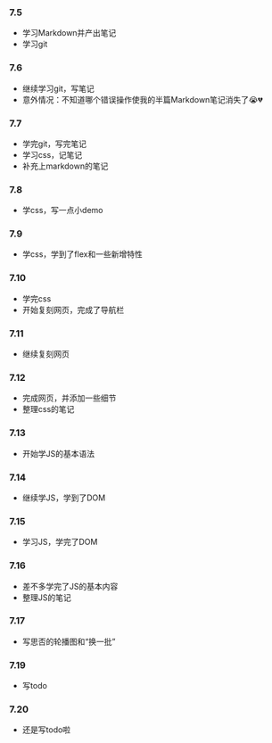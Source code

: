 ### 7.5

* 学习Markdown并产出笔记
* 学习git

### 7.6

* 继续学习git，写笔记
* 意外情况：不知道哪个错误操作使我的半篇Markdown笔记消失了:sob::broken_heart:

### 7.7

* 学完git，写完笔记
* 学习css，记笔记
* 补充上markdown的笔记

### 7.8

* 学css，写一点小demo

### 7.9

* 学css，学到了flex和一些新增特性

### 7.10

* 学完css
* 开始复刻网页，完成了导航栏

### 7.11

* 继续复刻网页

### 7.12

* 完成网页，并添加一些细节
* 整理css的笔记

### 7.13

* 开始学JS的基本语法

### 7.14

* 继续学JS，学到了DOM

### 7.15

* 学习JS，学完了DOM

### 7.16

* 差不多学完了JS的基本内容
* 整理JS的笔记

### 7.17

* 写思否的轮播图和“换一批”

### 7.19

* 写todo

### 7.20

* 还是写todo啦
